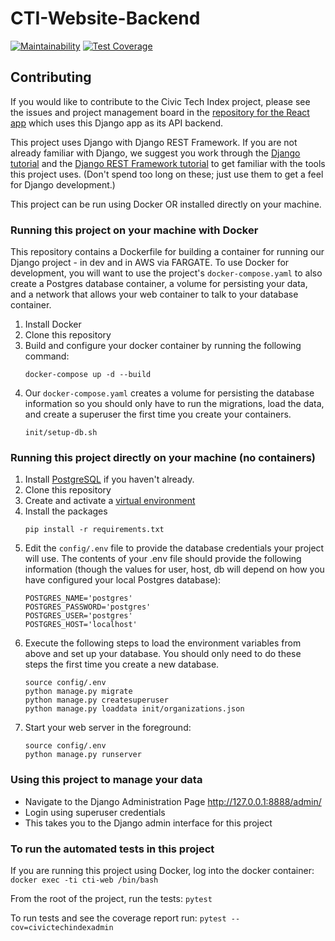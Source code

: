 # CTI-Website-Backend
[![Maintainability](https://api.codeclimate.com/v1/badges/8051528982d28405e1bb/maintainability)](https://codeclimate.com/github/civictechindex/CTI-website-backend/maintainability)
[![Test Coverage](https://api.codeclimate.com/v1/badges/8051528982d28405e1bb/test_coverage)](https://codeclimate.com/github/civictechindex/CTI-website-backend/test_coverage)

## Contributing

If you would like to contribute to the Civic Tech Index project, please see the
issues and project management board in the [repository for the React
app](https://github.com/civictechindex/CTI-website-frontend/) which uses this
Django app as its API backend.

This project uses Django with Django REST Framework. If you are not already
familiar with Django, we suggest you work through the [Django
tutorial](https://docs.djangoproject.com/en/dev/intro/tutorial01/) and the
[Django REST Framework
tutorial](https://www.django-rest-framework.org/tutorial/quickstart/) to get
familiar with the tools this project uses. (Don't spend too long on these; just
use them to get a feel for Django development.)

This project can be run using Docker OR installed directly on your machine.


### Running this project on your machine with Docker

This repository contains a Dockerfile for building a container for running our
Django project - in dev and in AWS via FARGATE. To use Docker for development,
you will want to use the project's `docker-compose.yaml` to also create a
Postgres database container, a volume for persisting your data, and a network
that allows your web container to talk to your database container.

1. Install Docker
2. Clone this repository
3. Build and configure your docker container by running the following command:
    ```
    docker-compose up -d --build
    ```
4. Our `docker-compose.yaml` creates a volume for persisting the database
   information so you should only have to run the migrations, load the data, and
   create a superuser the first time you create your containers.
    ```
    init/setup-db.sh
    ```

### Running this project directly on your machine (no containers)

1. Install [PostgreSQL](https://www.postgresql.org/) if you haven't already.
2. Clone this repository
3. Create and activate a [virtual environment](https://packaging.python.org/guides/installing-using-pip-and-virtual-environments/)
4. Install the packages
    ```
    pip install -r requirements.txt
    ```
5. Edit the `config/.env` file to provide the database credentials your project
   will use. The contents of your .env file should provide the following
   information (though the values for user, host, db will depend on how you have
   configured your local Postgres database):
    ```
    POSTGRES_NAME='postgres'
    POSTGRES_PASSWORD='postgres'
    POSTGRES_USER='postgres'
    POSTGRES_HOST='localhost'
    ```
6. Execute the following steps to load the environment variables from above and
   set up your database. You should only need to do these steps the first time
   you create a new database.
    ```
    source config/.env
    python manage.py migrate
    python manage.py createsuperuser
    python manage.py loaddata init/organizations.json
    ```
7. Start your web server in the foreground:
    ```
    source config/.env
    python manage.py runserver
    ```


### Using this project to manage your data
- Navigate to the Django Administration Page http://127.0.0.1:8888/admin/
- Login using superuser credentials
- This takes you to the Django admin interface for this project

### To run the automated tests in this project

If you are running this project using Docker, log into the docker container: `docker exec -ti cti-web /bin/bash`

From the root of the project, run the tests: `pytest`

To run tests and see the coverage report run: `pytest --cov=civictechindexadmin`
